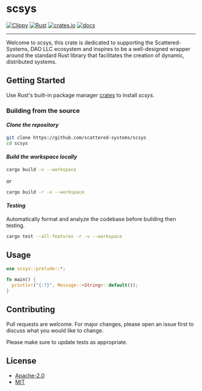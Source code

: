 # scsys

[![Clippy](https://github.com/Scattered-Systems/scsys/actions/workflows/clippy.yml/badge.svg)](https://github.com/Scattered-Systems/scsys/actions/workflows/clippy.yml)
[![Rust](https://github.com/Scattered-Systems/scsys/actions/workflows/rust.yml/badge.svg)](https://github.com/Scattered-Systems/scsys/actions/workflows/rust.yml)
[![crates.io](https://img.shields.io/crates/v/scsys.svg)](https://crates.io/crates/scsys)
[![docs](https://docs.rs/scsys/badge.svg)](https://docs.rs/scsys)

***

Welcome to scsys, this crate is dedicated to supporting the Scattered-Systems, DAO LLC ecosystem and inspires to be a well-designed wrapper around the standard Rust library that facilitates 
the creation of dynamic, distributed systems.

## Getting Started

Use Rust's built-in package manager [crates](https://crates.io/crates/scsys) to install *scsys*.

### Building from the source

#### _Clone the repository_

```bash
git clone https://github.com/scattered-systems/scsys
cd scsys
```

#### *Build the workspace locally*

```bash
cargo build -v --workspace
```

or

```bash
cargo build -r -v --workspace
```

#### *Testing*

Automatically format and analyze the codebase before building then testing.

```bash
cargo test --all-features -r -v --workspace
```

## Usage

```rust
use scsys::prelude::*;

fn main() {
  println!("{:?}", Message::<String>::default());
}
```

## Contributing

Pull requests are welcome. For major changes, please open an issue first
to discuss what you would like to change.

Please make sure to update tests as appropriate.

## License

- [Apache-2.0](https://choosealicense.com/licenses/apache-2.0/)
- [MIT](https://choosealicense.com/licenses/mit/)
